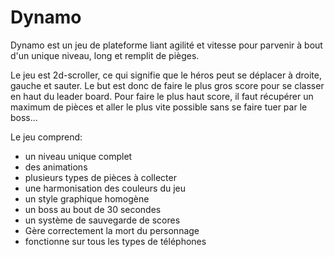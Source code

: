 # Dynamo

Dynamo est un jeu de plateforme liant agilité et vitesse pour parvenir à bout d'un unique niveau, long et remplit de pièges.

Le jeu est 2d-scroller, ce qui signifie que le héros peut se déplacer à droite, gauche et sauter.
Le but est donc de faire le plus gros score pour se classer en haut du leader board.
Pour faire le plus haut score, il faut récupérer un maximum de pièces et aller le plus vite possible sans se faire tuer par le boss...

Le jeu comprend:
* un niveau unique complet
* des animations
* plusieurs types de pièces à collecter
* une harmonisation des couleurs du jeu
* un style graphique homogène
* un boss au bout de 30 secondes
* un système de sauvegarde de scores
* Gère correctement la mort du personnage
* fonctionne sur tous les types de téléphones